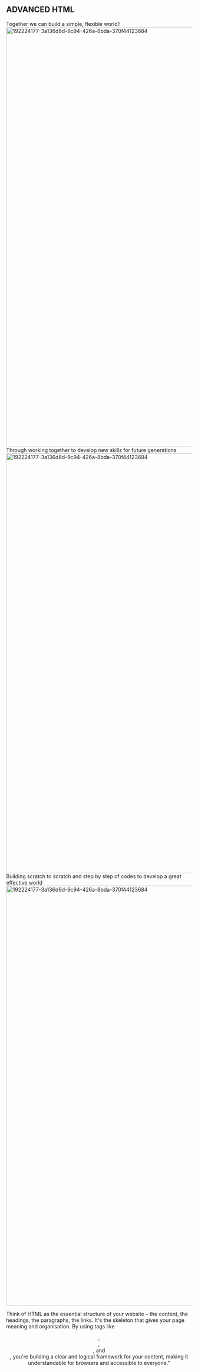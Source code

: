 ## ADVANCED HTML
Together we can build a simple, flexible world!!
<img width="1140" alt="192224177-3a136d6d-9c94-426a-8bda-370f44123684" src= "https://github.com/user-attachments/assets/1a2ac1c5-cd83-42a5-9753-b742fd238e80">
Through working together to develop new skills for future generations 
<img width="1140" alt="192224177-3a136d6d-9c94-426a-8bda-370f44123684" src= "https://github.com/user-attachments/assets/0a807a7b-b65f-4001-9528-19715b0cedc1">
Building scratch to scratch and step by step of codes to develop a great effective world
<img width="1140" alt="192224177-3a136d6d-9c94-426a-8bda-370f44123684" src= "https://github.com/user-attachments/assets/b56f987e-21a5-441a-a9ab-78b3f0aca0d8">

Think of HTML as the essential structure of your website – the content, the headings, the paragraphs, the links. It's the skeleton that gives your page meaning and organisation. By using tags like <header>, <main>, <article>, and <footer>, you're building a clear and logical framework for your content, making it understandable for browsers and accessible to everyone."
